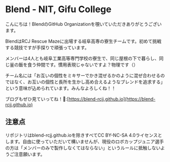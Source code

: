 # Blend - NIT, Gifu College

こんにちは！BlendのGitHub Organizationを覗いていただきありがとうございます。

BlendはRCJ Rescue Mazeに出場する岐阜高専の寮生チームです。初めて挑戦する競技ですが手探りで頑張っています。

メンバーは4人とも岐阜工業高等専門学校の寮生で、同じ屋根の下で暮らし、同じ釜の飯を食う仲間です。慣用表現じゃないですよ？物理です（）

チーム名には「お互いの個性をミキサーでかき混ぜるかのように混ぜ合わせるのではなく、お互いの個性と長所を生かし高め合えるようなブレンドを追求する」という意味が込められています。みんなよろしくね！！

ブログもぜひ見ていってね！👀:[https://blend-rcjj.github.io](https://blend-rcjj.github.io)

## 注意点

リポジトリはblend-rcjj.github.ioを除きすべてCC BY-NC-SA 4.0ライセンスとします。自由に使っていただいて構いませんが、現役のロボカップジュニア選手の方は「メンバーのみで製作しなくてはならない」というルールに抵触しないようご注意願います。
